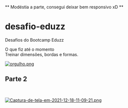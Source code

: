 ** Modéstia a parte, consegui deixar bem responsivo xD ** <br>

# desafio-eduzz
Desafios do Bootcamp Eduzz

O que fiz até o momento <br>
Treinar dimensões, bordas e formas. 


[![orgulho.png](https://i.postimg.cc/Y0dWDM4q/orgulho.png)](https://postimg.cc/D4b08Vdt) <br>

<h2> Parte 2 </h2> <br>


[![Captura-de-tela-em-2021-12-18-11-09-21.png](https://i.postimg.cc/2jGhSFHR/Captura-de-tela-em-2021-12-18-11-09-21.png)](https://postimg.cc/py9p08bq)


